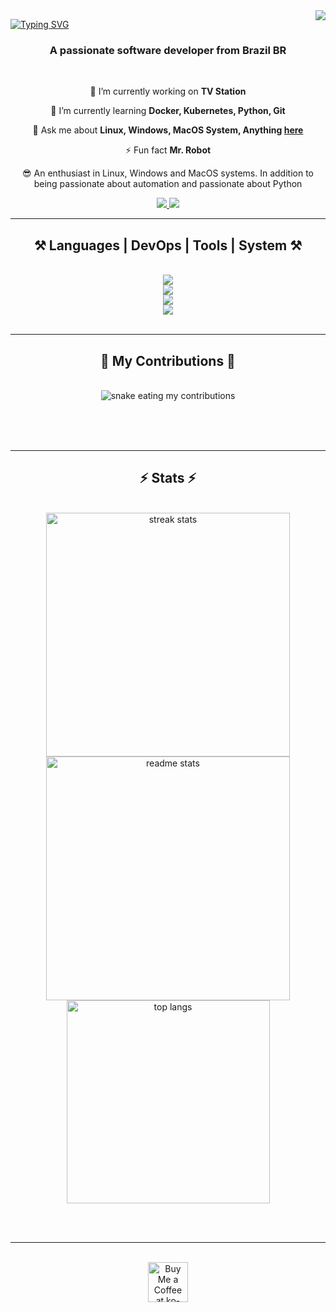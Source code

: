 <img align="right" src="https://visitor-badge.laobi.icu/badge?page_id=thla21.visitor-badge" />

<a href="https://git.io/typing-svg"><img src="https://readme-typing-svg.herokuapp.com?font=Fira+Code&pause=1000&color=41EB68&center=true&random=false&width=1000&lines=My+name+is+Thiago+Henrique.;Just+a+self-taught+person+crazy+about+technology+and+coffee.;Feel+free+to+check+out+my+profile%2C+maybe+I+have+something+that+interests+you" alt="Typing SVG" />
</a>

<h3 align="center">A passionate software developer from Brazil BR</h3>

<br/>

<div align="center">
 
 🔭 I’m currently working on **TV Station**
 
 🌱 I’m currently learning **Docker, Kubernetes, Python, Git**

💬 Ask me about **Linux, Windows, MacOS System, Anything [here](https://github.com/thla21/thla21/issues)**

⚡ Fun fact **Mr. Robot**

😎 An enthusiast in Linux, Windows and MacOS systems. In addition to being passionate about automation and passionate about Python

 </div>
 
<div align="center"> 
  <a href="mailto:thiagoheniquela.21@gmail.com">
    <img src="https://img.shields.io/badge/Gmail-333333?style=for-the-badge&logo=gmail&logoColor=red" />
  </a>
  <a href="https://www.linkedin.com/in/thiago-henrique-linhares-de-ara%C3%BAjo-6739a4202/" target="_blank">
    <img src="https://img.shields.io/badge/LinkedIn-0077B5?style=for-the-badge&logo=linkedin&logoColor=white" target="_blank" />
  </a>
</div>

 <hr/>
 
<h2 align="center">⚒️ Languages | DevOps | Tools | System ⚒️</h2>
<br/>
<div align="center">
    <img src="https://skillicons.dev/icons?i=atom,sublime,autocad,bash,vscode,pycharm,eclipse,github,prometheus,elasticsearch,grafana,heroku,nginx,obsidian,postgres" /><br>
    <img src="https://skillicons.dev/icons?i=apple,windows,arch,debian,ubuntu,mint,redhat,kali" /><br>
    <img src="https://skillicons.dev/icons?i=markdown,git,python,mysql,sqlite,arduino,powershell" /><br>
    <img src="https://skillicons.dev/icons?i=docker,kubernetes,aws,gcp,ansible,terraform,jenkins" />
    
</div>

<br/>
<hr/>

<div align="center">
  <h2>🐍 My Contributions 🐍</h2>
  <br>
  <img alt="snake eating my contributions" src="https://github.com/thla21/thla21/blob/output/github-contribution-grid-snake-dark.svg" />
  
  <br/><br/><br/>
</div>

<hr/>

<h2 align="center">⚡ Stats ⚡</h2>
<br>
<div align=center>
  <img width=390 src="https://github-readme-streak-stats-salesp07.vercel.app?user=thla21&theme=dark&locale=pt_BR&date_format=j%20M%5B%20Y%5D&background=000000B6)" alt="streak stats"/>
  <img width=390 src="https://github-readme-stats.vercel.app/api?username=thla21&count_private=true&show_icons=true&theme=react&rank_icon=github&border_radius=10" alt="readme stats" />
  <br/>
  <img width=325 align="center" src="https://github-readme-stats.vercel.app/api/top-langs/?username=thla21&hide=HTML&langs_count=8&layout=compact&theme=react&border_radius=10&size_weight=0.5&count_weight=0.5&exclude_repo=github-readme-stats" alt="top langs" />
</div>

<br/><br/>

<hr/>

<br/>

<div align="center">
<a href='https://ko-fi.com/V7V4RAK9C' target='_blank'><img height='64' style='border:0px;height:64px;' src='https://storage.ko-fi.com/cdn/kofi1.png?v=3' border='0' alt='Buy Me a Coffee at ko-fi.com' /></a>
</div>

<br/>
